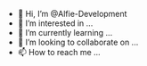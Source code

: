 - 👋 Hi, I’m @Alfie-Development
- 👀 I’m interested in ...
- 🌱 I’m currently learning ...
- 💞️ I’m looking to collaborate on ...
- 📫 How to reach me ...

<!---
Alfie-Development/Alfie-Development is a ✨ special ✨ repository because its `README.md` (this file) appears on your GitHub profile.
You can click the Preview link to take a look at your changes.
--->

